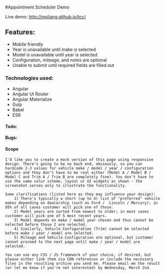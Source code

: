 #Appointment Scheduler Demo

Live demo: http://mpliang.github.io/tcc/

## Features:

- Mobile friendly
- Year is unavailable until make is selected
- Model is unavailable until year is selected
- Configuration, mileage, and notes are optional
- Unable to submit until required fields are filled out

### Technologies used:

- Angular
- Angular UI Router
- Angular Materialize
- Gulp
- Babel
- ES6

#### Todo:

#### Bugs:

#### Scope

```
I'd like you to create a mock version of this page using responsive design. There's going to be no back end, obviously, so you can hardcode 2-3 values for vehicle make / model / year / configuration options and they don't have to be real either (Model A / Model B / Model C and Trim A / Trim B are completely fine). You don't have to use the same color scheme, layout or UI widgets as shown - the screenshot serves only to illustrate the functionality.

Some clarifications (listed here as they may influence your design):
    1) There's typically a short (up to 4) list of "preferred" vehicle makes depending on dealership (such as Ford /  Lincoln / Mercury); in 95% of all cases customer will pick one of those.
    2) Model years are sorted from newest to older; in most cases customer will pick one of 5 most recent years.
    3) Model depends on make / model year chosen and thus cannot be selected before those 2 are selected.
    4) Similarly, Vehicle Configuration (Trim) cannot be selected before make / year / model are selected.
    5) Mileage and Vehicle Configuration are optional, but customer cannot proceed to the next page until make / year / model are selected.

You can use any CSS / JS framework of your choice, if desired, but please either link them via CDN references or include the necessary files in the resulting archive you send me. Please email me the result (or let me know if you're not interested) by Wednesday, March 2nd.
```
